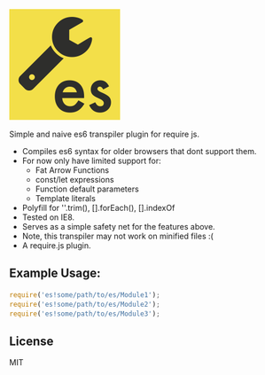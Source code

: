 <img src="es.png">


Simple and naive es6 transpiler plugin for require js. 
- Compiles es6 syntax for older browsers that dont support them.
- For now only have limited support for:
    - Fat Arrow Functions
    - const/let expressions 
    - Function default parameters
    - Template literals
- Polyfill for ''.trim(), [].forEach(), [].indexOf
- Tested on IE8. 
- Serves as a simple safety net for the features above.
- Note, this transpiler may not work on minified files :(
- A require.js plugin.

## Example Usage:
```javascript
require('es!some/path/to/es/Module1');
require('es!some/path/to/es/Module2');
require('es!some/path/to/es/Module3');
```

## License 
MIT